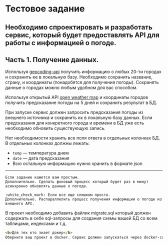 # Тестовое задание #

Необходимо спроектировать и разработать сервис, который будет предоставлять API для работы с информацией о погоде.
---
## Часть 1. Получение данных. ##
Используя [geocoding-api](https://openweathermap.org/api/geocoding-api) получить информацию о любых 20-ти городах и сохранить ее в локальную базу. Необходимо сохранить название, страну, и координаты (понадобятся для получения погоды). Сохранять данные о городах можно любым удобном для вас способом.

Используя открытый API [open weather map](https://openweathermap.org/forecast5) и координаты городов получить предсказание погоды на 5 дней и сохранить результат в БД.

При запуске сервис должен запросить предсказания погоды из внешнего источника и сохранить их в локальную базу данных. Если предсказания для конкретного города и времени в БД уже есть необходимо обновить существующую запись.

Нет необходимости хранить все поля ответа в отдельных колонках БД. В отдельных колонках должны лежать:
- `temp` — температура днем
- `date` — дата предсказания
- Всю остальную информацию нужно хранить в формате json
---
```
Если задание кажется вам простым.
Дополнительно. Сделать фоновый процесс который будет раз в минут асинхронно обновлять данные о погоде.
```
```
:white_check_mark: Если все еще слишком просто.
Дополнительно. Распараллелить процесс получения информации о погоде из внешнего API.
```
В проект необходимо добавить файлик migrate.sql который должен содержать в себе sql-запросы для создания схемы вашей БД со всем таблицами, индексами и т.д. 
```html
<b>Для тех кто знает докер</b>
Оберните ваш проект в docker. Сервис должен запускаться через doсker-compose и после поднятия контейнеров полностью сконфигурирован и готово к работе.
```